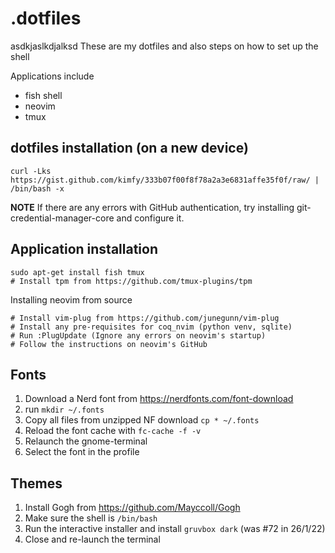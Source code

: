 # .dotfiles
asdkjaslkdjalksd
These are my dotfiles and also steps on how to set up the shell

Applications include
- fish shell
- neovim
- tmux

## dotfiles installation (on a new device)

```fish
curl -Lks https://gist.github.com/kimfy/333b07f00f8f78a2a3e6831affe35f0f/raw/ | /bin/bash -x
```

**NOTE**
If there are any errors with GitHub authentication, try installing git-credential-manager-core and configure it.

## Application installation

```fish
sudo apt-get install fish tmux
# Install tpm from https://github.com/tmux-plugins/tpm
```

Installing neovim from source
```fish
# Install vim-plug from https://github.com/junegunn/vim-plug 
# Install any pre-requisites for coq_nvim (python venv, sqlite)
# Run :PlugUpdate (Ignore any errors on neovim's startup)
# Follow the instructions on neovim's GitHub
```

## Fonts

1. Download a Nerd font from https://nerdfonts.com/font-download
2. run `mkdir ~/.fonts`
3. Copy all files from unzipped NF download `cp * ~/.fonts`
4. Reload the font cache with `fc-cache -f -v`
5. Relaunch the gnome-terminal
6. Select the font in the profile

## Themes

1. Install Gogh from https://github.com/Mayccoll/Gogh
2. Make sure the shell is `/bin/bash`
3. Run the interactive installer and install `gruvbox dark` (was #72 in 26/1/22)
4. Close and re-launch the terminal
